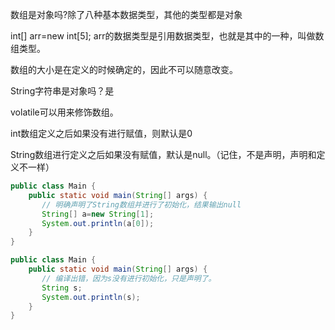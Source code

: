 数组是对象吗?除了八种基本数据类型，其他的类型都是对象

int[] arr=new int[5];  arr的数据类型是引用数据类型，也就是其中的一种，叫做数组类型。

数组的大小是在定义的时候确定的，因此不可以随意改变。

String字符串是对象吗？是

volatile可以用来修饰数组。

int数组定义之后如果没有进行赋值，则默认是0

String数组进行定义之后如果没有赋值，默认是null。（记住，不是声明，声明和定义不一样）
```java
public class Main {
    public static void main(String[] args) {
       // 明确声明了String数组并进行了初始化，结果输出null 
       String[] a=new String[1];
       System.out.println(a[0]);
    }
}

public class Main {
    public static void main(String[] args) {
       // 编译出错，因为s没有进行初始化，只是声明了。 
       String s;
       System.out.println(s);
    }
}

```





























